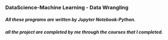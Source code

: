 ### DataScience-Machine Learning - Data Wrangling 
##### All these programs are written by Jupyter Notebook-Python.
##### all the project are completed by me through the courses that I completed.
